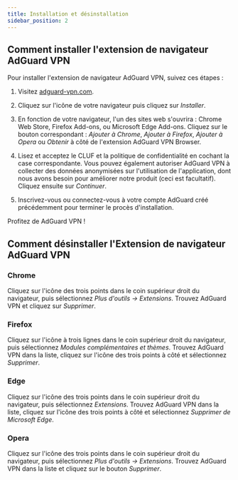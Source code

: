 ```yaml
---
title: Installation et désinstallation
sidebar_position: 2
---
```


## Comment installer l'extension de navigateur AdGuard VPN

Pour installer l'extension de navigateur AdGuard VPN, suivez ces étapes :

1. Visitez [adguard-vpn.com](https://adguard-vpn.com/browser-extension/overview.html).

2. Cliquez sur l'icône de votre navigateur puis cliquez sur *Installer*.

3. En fonction de votre navigateur, l'un des sites web s'ouvrira : Chrome Web Store, Firefox Add-ons, ou Microsoft Edge Add-ons. Cliquez sur le bouton correspondant : *Ajouter à Chrome*, *Ajouter à Firefox*, *Ajouter à Opera* ou *Obtenir* à côté de l'extension AdGuard VPN Browser.

4. Lisez et acceptez le CLUF et la politique de confidentialité en cochant la case correspondante. Vous pouvez également autoriser AdGuard VPN à collecter des données anonymisées sur l'utilisation de l'application, dont nous avons besoin pour améliorer notre produit (ceci est facultatif). Cliquez ensuite sur *Continuer*.

5. Inscrivez-vous ou connectez-vous à votre compte AdGuard créé précédemment pour terminer le procès d'installation.

Profitez de AdGuard VPN !

## Comment désinstaller l'Extension de navigateur AdGuard VPN

### Chrome

Cliquez sur l'icône des trois points dans le coin supérieur droit du navigateur, puis sélectionnez *Plus d'outils → Extensions*. Trouvez AdGuard VPN et cliquez sur *Supprimer*.

### Firefox

Cliquez sur l'icône à trois lignes dans le coin supérieur droit du navigateur, puis sélectionnez *Modules complémentaires et thèmes*. Trouvez AdGuard VPN dans la liste, cliquez sur l'icône des trois points à côté et sélectionnez *Supprimer*.

### Edge

Cliquez sur l'icône des trois points dans le coin supérieur droit du navigateur, puis sélectionnez *Extensions*. Trouvez AdGuard VPN dans la liste, cliquez sur l'icône des trois points à côté et sélectionnez *Supprimer de Microsoft Edge*.

### Opera

Cliquez sur l'icône des trois points dans le coin supérieur droit du navigateur, puis sélectionnez *Plus d'outils → Extensions*. Trouvez AdGuard VPN dans la liste et cliquez sur le bouton *Supprimer*.
